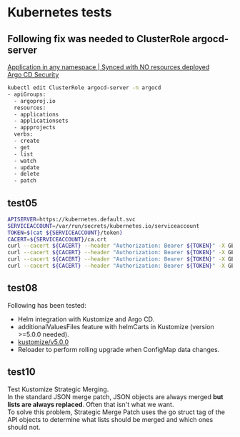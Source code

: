 # Kubernetes tests

## Following fix was needed to ClusterRole argocd-server

[Application in any namespace | Synced with NO resources deployed ](https://github.com/argoproj/argo-cd/issues/11638)  
[Argo CD Security](https://argo-cd.readthedocs.io/en/stable/operator-manual/security/)

```bash
kubectl edit ClusterRole argocd-server -n argocd
- apiGroups:
  - argoproj.io
  resources:
  - applications
  - applicationsets
  - appprojects
  verbs:
  - create
  - get
  - list
  - watch
  - update
  - delete
  - patch
```

## test05

```bash
APISERVER=https://kubernetes.default.svc
SERVICEACCOUNT=/var/run/secrets/kubernetes.io/serviceaccount
TOKEN=$(cat ${SERVICEACCOUNT}/token)
CACERT=${SERVICEACCOUNT}/ca.crt
curl --cacert ${CACERT} --header "Authorization: Bearer ${TOKEN}" -X GET ${APISERVER}/api
curl --cacert ${CACERT} --header "Authorization: Bearer ${TOKEN}" -X GET ${APISERVER}/api/v1
curl --cacert ${CACERT} --header "Authorization: Bearer ${TOKEN}" -X GET ${APISERVER}/api/v1/namespaces/test05/pods
curl --cacert ${CACERT} --header "Authorization: Bearer ${TOKEN}" -X GET ${APISERVER}/api/v1/namespaces/test05/pods/alpine
```

## test08

Following has been tested:

* Helm integration with Kustomize and Argo CD.
* additionalValuesFiles feature with helmCarts in Kustomize (version >=5.0.0 needed).
* [kustomize/v5.0.0](https://github.com/kubernetes-sigs/kustomize/releases/tag/kustomize%2Fv5.0.0)
* Reloader to perform rolling upgrade when ConfigMap data changes.

## test10

Test Kustomize Strategic Merging.  
In the standard JSON merge patch, JSON objects are always merged **but lists are always replaced**. Often that isn't what we want.  
To solve this problem, Strategic Merge Patch uses the go struct tag of the API objects to determine what lists should be
merged and which ones should not.

